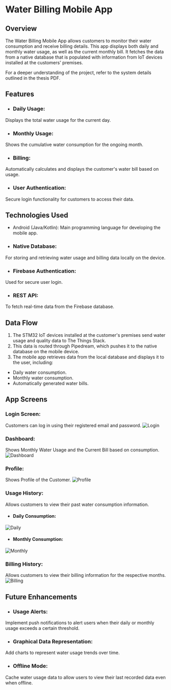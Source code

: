 # Water Billing Mobile App
## Overview
The Water Billing Mobile App allows customers to monitor their water consumption and receive billing details. This app displays both daily and monthly water usage, as well as the current monthly bill. It fetches the data from a native database that is populated with information from IoT devices installed at the customers' premises.

For a deeper understanding of the project, refer to the system details outlined in the thesis PDF.

## Features
- ### Daily Usage:
Displays the total water usage for the current day.

- ### Monthly Usage:
Shows the cumulative water consumption for the ongoing month.

- ### Billing:
Automatically calculates and displays the customer's water bill based on usage.

- ### User Authentication:
Secure login functionality for customers to access their data.

## Technologies Used
- Android (Java/Kotlin): Main programming language for developing the mobile app.

- ### Native Database: 
For storing and retrieving water usage and billing data locally on the device.

- ### Firebase Authentication:
Used for secure user login.

- ### REST API:
To fetch real-time data from the Firebase database.

## Data Flow
1. The STM32 IoT devices installed at the customer's premises send water usage and quality data to The Things Stack.
2. This data is routed through Pipedream, which pushes it to the native database on the mobile device.
3. The mobile app retrieves data from the local database and displays it to the user, including:
- Daily water consumption.
- Monthly water consumption.
- Automatically generated water bills.

## App Screens
### Login Screen:
Customers can log in using their registered email and password.
![Login](https://github.com/user-attachments/assets/a61bc85e-c95c-45e9-9c6e-d400935e962d)

### Dashboard:
Shows Monthly Water Usage and the Current Bill based on consumption.
![Dashboard](https://github.com/user-attachments/assets/900d87ab-4084-48a8-a434-ef742a821908)
### Profile:
Shows Profile of the Customer.
![Profile](https://github.com/user-attachments/assets/4634a558-1943-41ca-af36-4c73fe5dde35)
### Usage History:
Allows customers to view their past water consumption information.
- #### Daily Consumption:
![Daily](https://github.com/user-attachments/assets/7cc53892-017a-4295-948d-8493cce2d071)
- #### Monthly Consumption:
![Monthly](https://github.com/user-attachments/assets/7d2963b9-a609-4d33-af15-7f02dc4816a1)
### Billing  History:
Allows customers to view their billing information for the respective months.
![Billing](https://github.com/user-attachments/assets/fefac6bf-b07f-4f5b-a6cd-ce363254945e)

## Future Enhancements
- ### Usage Alerts:
Implement push notifications to alert users when their daily or monthly usage exceeds a certain threshold.

- ### Graphical Data Representation:
Add charts to represent water usage trends over time.

- ### Offline Mode:
Cache water usage data to allow users to view their last recorded data even when offline.

